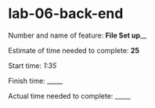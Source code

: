 # lab-06-back-end
Number and name of feature: __File Set up____

Estimate of time needed to complete: __25__

Start time: _1:35_

Finish time: _____

Actual time needed to complete: _____
